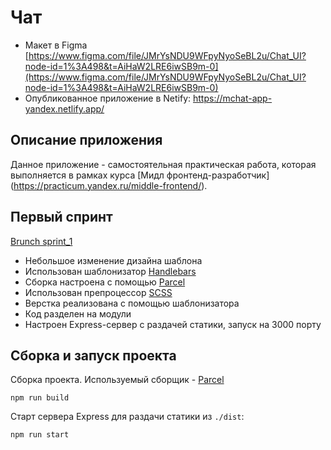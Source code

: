 # Чат

* Макет в Figma [https://www.figma.com/file/JMrYsNDU9WFpyNyoSeBL2u/Chat_UI?node-id=1%3A498&t=AiHaW2LRE6iwSB9m-0](https://www.figma.com/file/JMrYsNDU9WFpyNyoSeBL2u/Chat_UI?node-id=1%3A498&t=AiHaW2LRE6iwSB9m-0)
* Опубликованное приложение в Netify: https://mchat-app-yandex.netlify.app/

## Описание приложения

Данное приложение - самостоятельная практическая работа, которая выполняется в рамках курса [Мидл фронтенд-разработчик] (https://practicum.yandex.ru/middle-frontend/).

## Первый спринт

[Brunch sprint_1](https://github.com/shinonhorror/middle.messenger.praktikum.yandex/tree/sprint_1)

* Небольшое изменение дизайна шаблона 
* Использован шаблонизатор [Handlebars](https://handlebarsjs.com/)
* Сборка настроена с помощью [Parcel](https://parceljs.org/)
* Использован препроцессор [SCSS](https://sass-scss.ru/) 
* Верстка реализована с помощью шаблонизатора
* Код разделен на модули
* Настроен Express-сервер с раздачей статики, запуск на 3000 порту

## Сборка и запуск проекта

Сборка проекта. Используемый сборщик - [Parcel](https://parceljs.org/)

```
npm run build
```

Старт сервера Express для раздачи статики из `./dist`:

```
npm run start
```
